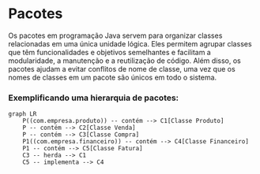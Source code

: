 # Pacotes

Os pacotes em programação Java servem para organizar classes relacionadas em uma única unidade lógica. Eles permitem agrupar classes que têm funcionalidades e objetivos semelhantes e facilitam a modularidade, a manutenção e a reutilização de código. Além disso, os pacotes ajudam a evitar conflitos de nome de classe, uma vez que os nomes de classes em um pacote são únicos em todo o sistema.

### Exemplificando uma hierarquia de pacotes:

```mermaid
graph LR
    P((com.empresa.produto)) -- contém --> C1[Classe Produto]
    P -- contém --> C2[Classe Venda]
    P -- contém --> C3[Classe Compra]
    P1((com.empresa.financeiro)) -- contém --> C4[Classe Financeiro]
    P1 -- contém --> C5[Classe Fatura]
    C3 -- herda --> C1
    C5 -- implementa --> C4
```


